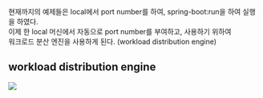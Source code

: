 현재까지의 예제들은 local에서 port number를 하여, spring-boot:run을 하여 실행을 하였다.  
이제 한 local 머신에서 자동으로 port number를 부여하고, 사용하기 위하여  
워크로드 분산 엔진을 사용하게 된다. (workload distribution engine)  

workload distribution engine
------

![](https://raw.githubusercontent.com/wiki/TheOpenCloudEngine/uEngine-cloud/get-started/images/wokrloadDE.png)
